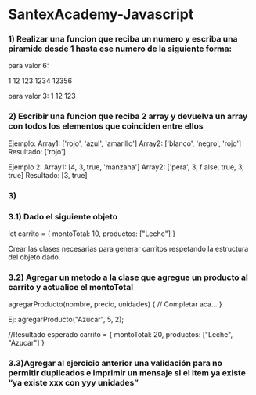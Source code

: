 # SantexAcademy-Javascript

### 1) Realizar una funcion que reciba un numero y escriba una piramide desde 1 hasta ese numero de la siguiente forma:

para valor 6:

1
12
123
1234
12356

para valor 3:
1
12
123


### 2) Escribir una funcion que reciba 2 array y devuelva un array con todos los elementos que coinciden entre ellos

Ejemplo:
Array1: ['rojo', 'azul', 'amarillo']
Array2: ['blanco', 'negro', 'rojo']
Resultado: ['rojo']

Ejemplo 2:
Array1: [4, 3, true, 'manzana']
Array2: ['pera', 3, f alse, true, 3, true]
Resultado: [3, true]


### 3)
### 3.1) Dado el siguiente objeto
let carrito = {
    montoTotal: 10,
    productos: ["Leche"]
}

Crear las clases necesarias para generar carritos respetando la estructura del objeto dado.

### 3.2) Agregar un metodo a la clase que agregue un producto al carrito y actualice el montoTotal
agregarProducto(nombre, precio, unidades) {
    // Completar aca...
}

Ej:
agregarProducto("Azucar", 5, 2);

//Resultado esperado
carrito = {
    montoTotal: 20,
    productos: ["Leche", "Azucar"]
}

### 3.3)Agregar al ejercicio anterior una validación para no permitir duplicados e imprimir un mensaje si el item ya existe “ya existe xxx con yyy unidades”

